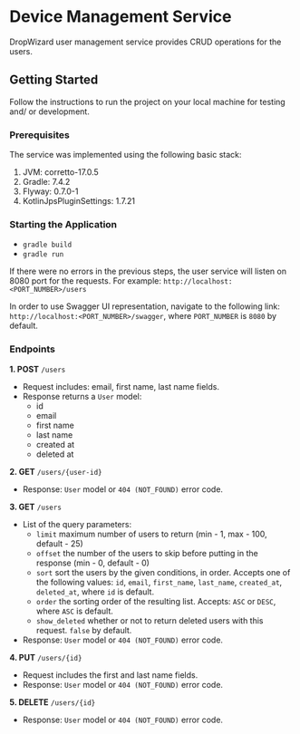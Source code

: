 # Device Management Service
DropWizard user management service provides CRUD operations for the users.

## Getting Started
Follow the instructions to run the project on your local machine for testing and/ or development.

### Prerequisites
The service was implemented using the following basic stack:
1. JVM: corretto-17.0.5
2. Gradle: 7.4.2
3. Flyway: 0.7.0-1
4. KotlinJpsPluginSettings: 1.7.21

### Starting the Application
* ``gradle build``
* ``gradle run``

If there were no errors in the previous steps, the user service will listen on 8080 port for the requests.
For example:
``http://localhost:<PORT_NUMBER>/users``

In order to use Swagger UI representation, navigate to the following link:
``http://localhost:<PORT_NUMBER>/swagger``,
where ``PORT_NUMBER`` is ``8080`` by default.

### Endpoints
**1. POST** `/users`
* Request includes: email, first name, last name fields.
* Response returns a `User` model:
    * id
    * email
    * first name
    * last name
    * created at
    * deleted at

**2. GET** `/users/{user-id}`
* Response: `User` model or `404 (NOT_FOUND)` error code.

**3. GET** `/users`
* List of the query parameters:
    * `limit`  maximum number of users to return (min - 1, max - 100, default - 25)
    * `offset` the number of the users to skip before putting in the response (min - 0, default - 0)
    * `sort`   sort the users by the given conditions, in order. Accepts one of the following values: `id`, `email`, `first_name`, `last_name`, `created_at`, `deleted_at`, where `id` is default.
    * `order`  the sorting order of the resulting list. Accepts: `ASC` or `DESC`, where `ASC` is default.
    * `show_deleted` whether or not to return deleted users with this request. `false` by default.
* Response: `User` model or `404 (NOT_FOUND)` error code.

**4. PUT** `/users/{id}`
* Request includes the first and last name fields.
* Response: `User` model or `404 (NOT_FOUND)` error code.

**5. DELETE** `/users/{id}`
* Response: `User` model or `404 (NOT_FOUND)` error code.